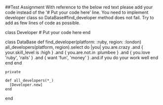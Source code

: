 ##Test Assignment
With reference to the below red text please add your code instead of the &#39;# Put your code
here’ line. You need to implement developer class so DataBase#find_developer method
does not fail. Try to add as few lines of code as possible.

  class Developer
    # Put your code here
  end
  
  class DataBase
    def find_developer(platform: :ruby, region: :london)
      all_developers(platform, region).select do |you|
        you.are.crazy
        .and { your.skill_level is :high }
        .and { you.are.not.in :plumbee }
        .and { you.love 'ruby', 'rails' }
        .and { want 'fun', 'money' }
        .and.if you do
          your work well
        end
      end
    end
  
    private
  
    def all_developers(*_)
      [Developer.new]
    end
  end
